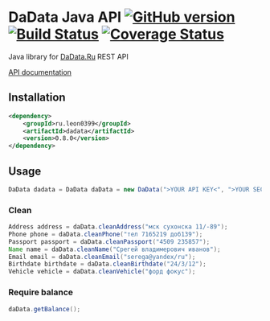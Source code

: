 DaData Java API [![GitHub version](https://badge.fury.io/gh/leon0399%2Fdadata.svg)](https://badge.fury.io/gh/leon0399%2Fdadata) [![Build Status](https://travis-ci.org/leon0399/dadata.svg?branch=master)](https://travis-ci.org/leon0399/dadata) [![Coverage Status](https://coveralls.io/repos/github/leon0399/dadata/badge.svg?branch=master)](https://coveralls.io/github/leon0399/dadata?branch=master)
===============

Java library for [DaData.Ru](https://dadata.ru/) REST API

[API documentation](https://dadata.ru/api/clean/)

## Installation
``` xml
<dependency>
    <groupId>ru.leon0399</groupId>
    <artifactId>dadata</artifactId>
    <version>0.8.0</version>
</dependency>
```

## Usage
``` java
DaData dadata = DaData daData = new DaData(">YOUR API KEY<", ">YOUR SECRET KEY<");
```

### Clean
``` java
Address address = daData.cleanAddress("мск сухонска 11/-89");
Phone phone = daData.cleanPhone("тел 7165219 доб139");
Passport passport = daData.cleanPassport("4509 235857");
Name name = daData.cleanName("Срегей владимерович иванов");
Email email = daData.cleanEmail("serega@yandex/ru");
Birthdate birthdate = daData.cleanBirthdate("24/3/12");
Vehicle vehicle = daData.cleanVehicle("форд фокус");
```

### Require balance
``` java
daData.getBalance();
```